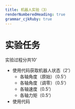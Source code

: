 ```yaml
---
title: 机器人实验（3）
renderNumberedHeading: true
grammar_cjkRuby: true
---
```


# 实验任务
实验过程分共10’
- 使用代码获取机器人状态（2’）
	- 各轴角度（原始）（0.5‘）
	- 各轴角度（调零）（0.5‘）
	- 各轴速度（0.5‘）
	- 各轴力矩（0.5‘）
- 使用代码
